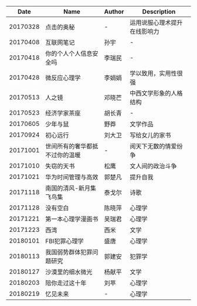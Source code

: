 Date|Name|Author|Description
---|---|---|---
20170328|点击的奥秘|-|运用说服心理术提升在线影响力
20170408|互联网笔记|孙宇|-
20170418|你的个人个人信息安全吗|李瑞民|-
20170428|微反应心理学|李娟娟|学以致用，实用性很强
20170513|人之镜|邓晓芒|中西文学形象的人格结构
20170523|经济学家茶座|胡长青|-
20170605|少年与鼠|野莽|文学作品
20170924|初心远行|刘大卫|写给女儿的家书
20171001|世间所有的奢华都抵不过你的温暖|-|阅天下无数的情爱纷争
20171010|失窃的天书|松鹰|文人间的政治斗争
20171021|华为时间管理与高效|郭楚凡|提升自我
20171118|南国的清风-新月集飞鸟集|泰戈尔|诗歌
20171128|没有空白|陈晓萍|心理学
20171221|第一本心理学漫画书|吴瑞君|心理学
20171223|西湾|西米|文学
20180101|FBI犯罪心理学|盛唐|心理学
20180113|我国弱势群体犯罪问题研究|郭建安|犯罪学
20180127|沙漠里的细水微光|杨献平|文学
20180203|陪你走过这十年|刘苹|心理学
20180219|忆见未来|-|心理学
